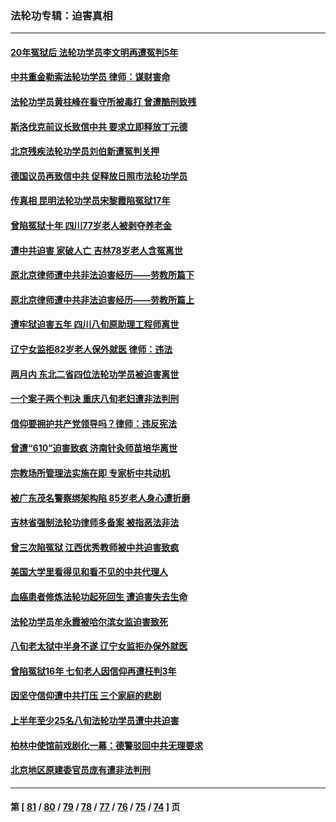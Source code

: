 ### 法轮功专辑：迫害真相
---
#### [20年冤狱后 法轮功学员李文明再遭冤判5年](../../pages/nf4379/n14079447.md?09250430) 
#### [中共重金勒索法轮功学员 律师：谋财害命](../../pages/nf4379/n14079477.md?09250430) 
#### [法轮功学员黄柱峰在看守所被毒打 曾遭酷刑致残](../../pages/nf4379/n14077119.md?09250430) 
#### [斯洛伐克前议长致信中共 要求立即释放丁元德](../../pages/nf4379/n14074619.md?09250430) 
#### [北京残疾法轮功学员刘伯新遭冤判关押](../../pages/nf4379/n14069619.md?09250430) 
#### [德国议员再致信中共 促释放日照市法轮功学员](../../pages/nf4379/n14069901.md?09250430) 
#### [传真相 昆明法轮功学员宋黎霞陷冤狱17年](../../pages/nf4379/n14069020.md?09250430) 
#### [曾陷冤狱十年 四川77岁老人被剥夺养老金](../../pages/nf4379/n14068260.md?09250430) 
#### [遭中共迫害 家破人亡 吉林78岁老人含冤离世](../../pages/nf4379/n14066833.md?09250430) 
#### [原北京律师遭中共非法迫害经历——劳教所篇下](../../pages/nf4379/n14066403.md?09250430) 
#### [原北京律师遭中共非法迫害经历——劳教所篇上](../../pages/nf4379/n14057045.md?09250430) 
#### [遭牢狱迫害五年 四川八旬原助理工程师离世](../../pages/nf4379/n14066297.md?09250430) 
#### [辽宁女监拒82岁老人保外就医 律师：违法](../../pages/nf4379/n14065881.md?09250430) 
#### [两月内 东北二省四位法轮功学员被迫害离世](../../pages/nf4379/n14063270.md?09250430) 
#### [一个案子两个判决 重庆八旬老妇遭非法判刑](../../pages/nf4379/n14063531.md?09250430) 
#### [信仰要拥护共产党领导吗？律师：违反宪法](../../pages/nf4379/n14061325.md?09250430) 
#### [曾遭“610”迫害致疯 济南针灸师苗培华离世](../../pages/nf4379/n14060519.md?09250430) 
#### [宗教场所管理法实施在即 专家析中共动机](../../pages/nf4379/n14061242.md?09250430) 
#### [被广东茂名警察绑架构陷 85岁老人身心遭折磨](../../pages/nf4379/n14059718.md?09250430) 
#### [吉林省强制法轮功律师多备案 被指恶法非法](../../pages/nf4379/n14059091.md?09250430) 
#### [曾三次陷冤狱 江西优秀教师被中共迫害致疯](../../pages/nf4379/n14058953.md?09250430) 
#### [美国大学里看得见和看不见的中共代理人](../../pages/nf4379/n14058369.md?09250430) 
#### [血癌患者修炼法轮功起死回生 遭迫害失去生命](../../pages/nf4379/n14056761.md?09250430) 
#### [法轮功学员牟永霞被哈尔滨女监迫害致死](../../pages/nf4379/n14056172.md?09250430) 
#### [八旬老太狱中半身不遂 辽宁女监拒办保外就医](../../pages/nf4379/n14055233.md?09250430) 
#### [曾陷冤狱16年 七旬老人因信仰再遭枉判3年](../../pages/nf4379/n14054516.md?09250430) 
#### [因坚守信仰遭中共打压 三个家庭的悲剧](../../pages/nf4379/n14053714.md?09250430) 
#### [上半年至少25名八旬法轮功学员遭中共迫害](../../pages/nf4379/n14048655.md?09250430) 
#### [柏林中使馆前戏剧化一幕：德警驳回中共无理要求](../../pages/nf4379/n14050320.md?09250430) 
#### [北京地区原建委官员庞有遭非法判刑](../../pages/nf4379/n14049897.md?09250430) 

---
#### 第 [ [81](./81.md?09250430) / [80](./80.md?09250430) / [79](./79.md?09250430) / [78](./78.md?09250430) / [77](./77.md?09250430) / [76](./76.md?09250430) / [75](./75.md?09250430) / [74](./74.md?09250430) ] 页
